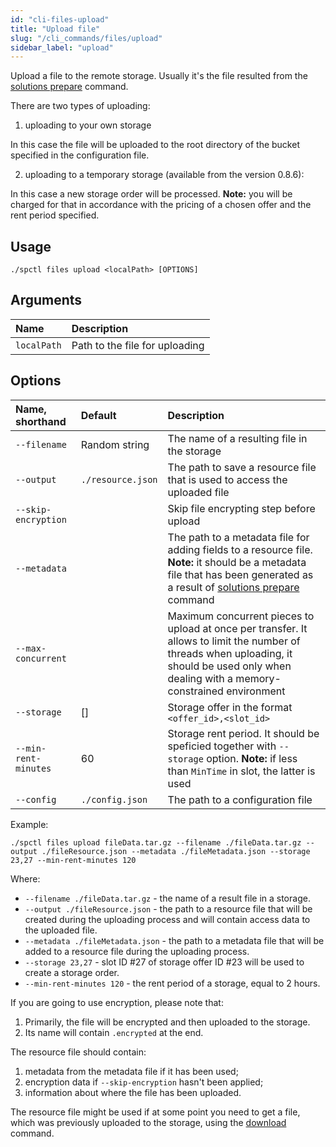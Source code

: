 ```yaml
---
id: "cli-files-upload"
title: "Upload file"
slug: "/cli_commands/files/upload"
sidebar_label: "upload"
---
```


Upload a file to the remote storage. Usually it's the file resulted from the [solutions prepare](/developers/cli_commands/solutions/prepare) command.

There are two types of uploading:
1. uploading to your own storage

In this case the file will be uploaded to the root directory of the bucket specified in the configuration file.

2. uploading to a temporary storage (available from the version 0.8.6):

In this case a new storage order will be processed. **Note:** you will be charged for that in accordance with the pricing of a chosen offer and the rent period specified.

## Usage

```
./spctl files upload <localPath> [OPTIONS]
```

## Arguments

|**Name**| **Description**                |
| :- |:-------------------------------|
|`localPath`| Path to the file for uploading |

## Options

| **Name, shorthand**  | **Default**       | **Description**                                                                                                                                                                                                         |
|:---------------------|:------------------|:------------------------------------------------------------------------------------------------------------------------------------------------------------------------------------------------------------------------|
| `--filename`         | Random string     | The name of a resulting file in the storage                                                                                                                                                                             |
| `--output`           | `./resource.json` | The path to save a resource file that is used to access the uploaded file                                                                                                                                               |
| `--skip-encryption`  |                   | Skip file encrypting step before upload                                                                                                                                                                                 |
| `--metadata`         |                   | The path to a metadata file for adding fields to a resource file. **Note:** it should be a metadata file that has been generated as a result of [solutions prepare](/developers/cli_commands/solutions/prepare) command |
| `--max-concurrent`   |             | Maximum concurrent pieces to upload at once per transfer. It allows to limit the number of threads when uploading, it should be used only when dealing with a memory-constrained environment                            |
| `--storage`          | []                | Storage offer in the format `<offer_id>,<slot_id>`                                                                                                                                                                      |
| `--min-rent-minutes` | 60                | Storage rent period. It should be speficied together with `--storage` option. **Note:** if less than `MinTime` in slot, the latter is used                                                                              |
| `--config`           | `./config.json`   | The path to a configuration file                                                                                                                                                                                        |

Example:

```
./spctl files upload fileData.tar.gz --filename ./fileData.tar.gz --output ./fileResource.json --metadata ./fileMetadata.json --storage 23,27 --min-rent-minutes 120
```

Where:
* `--filename ./fileData.tar.gz` - the name of a result file in a storage.
* `--output ./fileResource.json` - the path to a resource file that will be created during the uploading process and will contain access data to the uploaded file.
* `--metadata ./fileMetadata.json` - the path to a metadata file that will be added to a resource file during the uploading process.
* `--storage 23,27` - slot ID #27 of storage offer ID #23 will be used to create a storage order.
* `--min-rent-minutes 120` - the rent period of a storage, equal to 2 hours.

If you are going to use encryption, please note that:
1. Primarily, the file will be encrypted and then uploaded to the storage. 
2. Its name will contain `.encrypted` at the end.

The resource file should contain:
1. metadata from the metadata file if it has been used;
2. encryption data if `--skip-encryption` hasn't been applied; 
3. information about where the file has been uploaded.

The resource file might be used if at some point you need to get a file, which was previously uploaded to the storage, using the [download](/developers/cli_commands/files/download) command.
